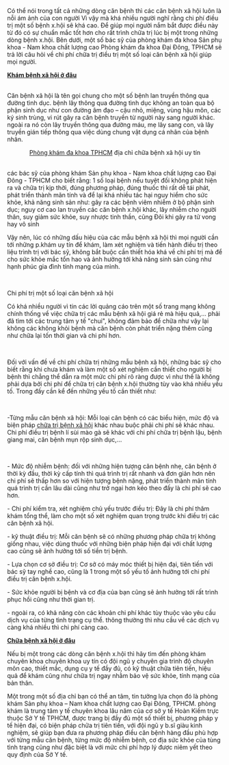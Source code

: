 <div class="td-post-content td-pb-padding-side">Có thể nói trong tất cả những dòng căn bệnh thì các căn bệnh xã hội luôn là nỗi ám ảnh của con người Vì vậy mà khá nhiều người nghĩ rằng chi phí điều trị một số bệnh x.hội sẽ khá cao. Để giúp mọi người nắm bắt được điều này từ đó có sự chuẩn mắc tốt hơn cho rất trình chữa trị lúc bị một trong những dòng bệnh x.hội. Bên dưới, một số bác sỹ của phòng khám đa khoa Sản phụ khoa - Nam khoa chất lượng cao Phòng khám đa khoa Đại Đông, TPHCM sẽ trả lời câu hỏi về chi phí chữa trị điều trị một số loại căn bệnh xã hội giúp mọi người.
<p><a href="http://phongkhamdaidong.vn/kham-chua-benh-xa-hoi-o-dau-tot-nhat-tai-tphcm-13.html"><strong>Khám bệnh xã hội ở đâu</strong></a></p>

<p><br />
Căn bệnh xã hội là tên gọi chung cho một số bệnh lan truyền thông qua đường tình dục. bệnh lây thông qua đường tình dục không an toàn qua bộ phận sinh dục như con đường âm đạo &ndash; cậu nhỏ, miệng, vùng hậu môn, các ký sinh trùng, vi rút gây ra căn bệnh truyền từ người này sang người khác. ngoài ra nó còn lây truyền thông qua đường máu, mẹ lây sang con, và lây truyền gián tiếp thông qua việc dùng chung vật dụng cá nhân của bệnh nhân.</p>



<p style="text-align: center;"><a href="http://phongkhamdaidong.vn/">Phòng khám đa khoa TPHCM</a> địa chỉ chữa bệnh xã hội uy tín</p>

<p><br />
các bác sỹ của phòng khám Sản phụ khoa - Nam khoa chất lượng cao Đại Đông - TPHCM cho biết rằng: 1 số loại bệnh nếu tuyệt đối không phát hiện ra và chữa trị kịp thời, đúng phương pháp, đúng thuốc thì rất dễ tái phát, phát triển thành mãn tính và để lại khá nhiều tác hại nguy hiểm cho sức khỏe, khả năng sinh sản như: gây ra các bệnh viêm nhiễm ở bộ phận sinh dục; nguy cơ cao lan truyền các căn bệnh x.hội khác, lây nhiễm cho người thân, suy giảm sức khỏe, suy nhược tinh thần, cũng Đôi khi gây ra tử vong hay vô sinh</p>

<p>Vậy nên, lúc có những dấu hiệu của các mẫu bệnh xã hội thì mọi người cần tới những p.khám uy tín để khám, làm xét nghiệm và tiến hành điều trị theo liệu trình trị với bác sỹ, không bắt buộc cần thiết hóa khá về chi phí trị mà để cho sức khỏe mắc tổn hao và ảnh hưởng tới khả năng sinh sản cũng như hạnh phúc gia đình tính mạng của mình.</p>

<p>&nbsp;</p>

<p>Chi phí trị một số loại căn bệnh xã hội</p>
Có khá nhiều người vì tin các lời quảng cáo trên một số trang mạng không chính thống về việc chữa trị các mẫu bệnh xã hội giá rẻ mà hiệu quả,... phải đã tìm tới các trung tâm y tế &quot;chui&quot;, không đảm bảo để chữa như vậy lại không các không khỏi bệnh mà căn bệnh còn phát triển nặng thêm cũng như chữa lại tốn thời gian và chi phí hơn.

<p>&nbsp;</p>
Đối với vấn đề về chi phí chữa trị những mẫu bệnh xã hội, những bác sỹ cho biết rằng khi chưa khám và làm một số xét nghiệm cần thiết cho người bị bệnh thì chẳng thể dẫn ra một mức chi phí rõ ràng được vì như thế là không phải dựa bởi chi phí để chữa trị căn bệnh x.hội thường tùy vào khá nhiều yếu tố. Trong đấy cần kể đến những yếu tố cần thiết như:

<p>&nbsp;</p>
-Từng mẫu căn bệnh xã hội: Mỗi loại căn bệnh có các biểu hiện, mức độ và biện pháp <a href="http://spnbabble.sitepronews.com/notice/7326849">chữa trị bệnh xã hội</a> khác nhau buộc phải chi phí sẽ khác nhau. Chi phí điều trị bệnh lí sùi mào gà sẽ khác với chi phí chữa trị bệnh lậu, bệnh giang mai, căn bệnh mụn rộp sinh dục,...

<p>&nbsp;</p>

<p>- Mức độ nhiễm bệnh: đối với những hiện tượng căn bệnh nhẹ, căn bệnh ở thời kỳ đầu, thời kỳ cấp tính thì quá trình trị rất nhanh và đơn giản hơn nên chi phí sẽ thấp hơn so với hiện tượng bệnh nặng, phát triển thành mãn tính quá trình trị cần lâu dài cũng như trở ngại hơn kéo theo đấy là chi phí sẽ cao hơn.</p>

<p>- Chi phí kiểm tra, xét nghiệm chủ yếu trước điều trị: Đây là chi phí thăm khám tổng thể, làm cho một số xét nghiệm quan trọng trước khi điều trị các căn bệnh xã hội.</p>

<p>- kỹ thuật điều trị: Mỗi căn bệnh sẽ có những phương pháp chữa trị không giống nhau, việc dùng thuốc với những biện pháp hiện đại với chất lượng cao cũng sẽ ảnh hưởng tới số tiền trị bệnh.</p>

<p>- Lựa chọn cơ sở điều trị: Cơ sở có máy móc thiết bị hiện đại, tiên tiến với bác sỹ tay nghề cao, cũng là 1 trong một số yếu tố ảnh hưởng tới chi phí điều trị căn bệnh x.hội.</p>

<p>- Sức khỏe người bị bệnh và cơ địa của bạn cũng sẽ ảnh hưởng tới rất trình phục hồi cũng như thời gian trị.</p>
- ngoài ra, có khả năng còn các khoản chi phí khác tùy thuộc vào yêu cầu dịch vụ của từng tình trạng cụ thể. thông thường thì nhu cầu về các dịch vụ càng khá nhiều thì chi phí càng cao.

<p><a href="http://phongkhamdaidong.vn/kham-chua-benh-xa-hoi-o-dau-tot-nhat-tai-tphcm-13.html"><strong>Chữa bệnh xã hội ở đâu</strong></a></p>

<p>Nếu bị một trong các dòng căn bệnh x.hội thì hãy tìm đến phòng khám chuyên khoa chuyên khoa uy tín có đội ngũ y chuyên gia trình độ chuyên môn cao, thiết mắc, dụng cụ y tế đầy đủ, có kỹ thuật chữa tiên tiến, hiệu quả để khám cũng như chữa trị ngay nhằm bảo vệ sức khỏe, tính mạng của bản thân.</p>
Một trong một số địa chỉ bạn có thể an tâm, tin tưởng lựa chọn đó là phòng khám Sản phụ khoa &ndash; Nam khoa chất lượng cao Đại Đông, TPHCM. phòng khám là trung tâm y tế chuyên khoa lâu năm của cơ sở y tế Hoàn Kiếm trực thuộc Sở Y tế TPHCM, được trang bị đầy đủ một số thiết bị, phương pháp y tế hiện đại, có biện pháp chữa trị tiên tiến, với đội ngũ y b.sĩ giàu kinh nghiệm, sẽ giúp bạn đưa ra phương pháp điều căn bệnh hàng đầu phù hợp với từng mẫu căn bệnh, từng mức độ nhiễm bệnh, cơ địa sức khỏe của tùng tình trạng cũng như đặc biệt là với mức chi phí hợp lý được niêm yết theo quy định của Sở Y tế.

<p>&nbsp;</p>
</div>
